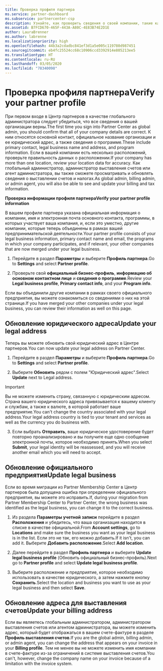 ```yaml
---
title: Проверка профиля партнера
ms.service: partner-dashboard
ms.subservice: partnercenter-csp
description: Узнайте, как проверить сведения о своей компании, такие как основной контакт, адрес и сведения о программе. Вы можете также обновить свой юридический адрес и адрес для выставления счетов.
ms.assetid: B7FCD670-465F-443A-A80C-4E83B74E2D1E
author: LauraBrenner
ms.author: labrenne
ms.localizationpriority: high
ms.openlocfilehash: 44b3a2cdadbc841ef3d1a5e005c119780d987451
ms.sourcegitcommit: eb4fc25524cc68c10906ccd3392914e805213ee5
ms.translationtype: HT
ms.contentlocale: ru-RU
ms.lasthandoff: 03/05/2020
ms.locfileid: "78340098"
---
```

# <a name="verify-your-partner-profile"></a><span data-ttu-id="3d08a-104">Проверка профиля партнера</span><span class="sxs-lookup"><span data-stu-id="3d08a-104">Verify your partner profile</span></span>

<span data-ttu-id="3d08a-105">При первом входе в Центр партнеров в качестве глобального администратора следует убедиться, что все сведения о вашей организации верны.</span><span class="sxs-lookup"><span data-stu-id="3d08a-105">The first time you sign into Partner Center as global admin, you should confirm that all of your company details are correct.</span></span> <span data-ttu-id="3d08a-106">К ним относятся основной контакт, официальное название организации и ее юридический адрес, а также сведения о программе.</span><span class="sxs-lookup"><span data-stu-id="3d08a-106">These include primary contact, legal business name and address, and program information.</span></span> <span data-ttu-id="3d08a-107">Если в вашей компании есть несколько расположений, проверьте правильность данных о расположении.</span><span class="sxs-lookup"><span data-stu-id="3d08a-107">If your company has more than one location, review your location data for accuracy.</span></span> <span data-ttu-id="3d08a-108">Как глобальный администратор, администратор выставления счетов или агент администратора, вы также сможете просматривать и обновлять сведения о выставлении счетов и налогах.</span><span class="sxs-lookup"><span data-stu-id="3d08a-108">As global admin, billing admin, or admin agent, you will also be able to see and update your billing and tax information.</span></span> 

<span data-ttu-id="3d08a-109">**Проверка информации профиля партнера**</span><span class="sxs-lookup"><span data-stu-id="3d08a-109">**Verify your partner profile information**</span></span>

<span data-ttu-id="3d08a-110">В вашем профиле партнера указана официальная информация о компании, имя и электронная почта основного контакта, программы, в которых участвует ваша компания, и, если это уместно, другие компании, которые теперь объединены в рамках вашей предпринимательской деятельности.</span><span class="sxs-lookup"><span data-stu-id="3d08a-110">Your partner profile consists of your legal business information, primary contact name and email, the programs in which your company participates, and if relevant, your other companies that are now merged under your legal business.</span></span>

1.  <span data-ttu-id="3d08a-111">Перейдите в раздел **Параметры** и выберите **Профиль партнера**.</span><span class="sxs-lookup"><span data-stu-id="3d08a-111">Go to **Settings** and select **Partner profile**.</span></span>

2.  <span data-ttu-id="3d08a-112">Проверьте свой **официальный бизнес-профиль**, **информацию об основном контактном лице** и **сведения о программе**.</span><span class="sxs-lookup"><span data-stu-id="3d08a-112">Review your **Legal business profile**, **Primary contact info**, and your **Program info**.</span></span>

<span data-ttu-id="3d08a-113">Если вы объединили другие компании в рамках своего официального предприятия, вы можете ознакомиться со сведениями о них на этой странице.</span><span class="sxs-lookup"><span data-stu-id="3d08a-113">If you have merged your other companies under your legal business, you can review their information as well on this page.</span></span>

## <a name="update-your-legal-address"></a><span data-ttu-id="3d08a-114">Обновление юридического адреса</span><span class="sxs-lookup"><span data-stu-id="3d08a-114">Update your legal address</span></span>

<span data-ttu-id="3d08a-115">Теперь вы можете обновить свой юридический адрес в Центре партнеров.</span><span class="sxs-lookup"><span data-stu-id="3d08a-115">You can now update your legal address on Partner Center.</span></span>

1. <span data-ttu-id="3d08a-116">Перейдите в раздел **Параметры** и выберите **Профиль партнера**.</span><span class="sxs-lookup"><span data-stu-id="3d08a-116">Go to **Settings** and select **Partner profile**.</span></span> 

2. <span data-ttu-id="3d08a-117">Выберите **Обновить** рядом с полем "Юридический адрес".</span><span class="sxs-lookup"><span data-stu-id="3d08a-117">Select **Update** next to Legal address.</span></span> 

>[!Important]
><span data-ttu-id="3d08a-118">Вы не можете изменить страну, связанную с юридическим адресом. Страна вашего юридического адреса привязывается к вашему клиенту и службам, а также к валюте, в которой работает ваше предприятие.</span><span class="sxs-lookup"><span data-stu-id="3d08a-118">You can't change the country associated with your legal address.Your legal address country is tied to your tenant and services as well as the currency you do business with.</span></span> 

3. <span data-ttu-id="3d08a-119">Если выбрать **Отправить**, ваше юридическое удостоверение будет повторно проанализировано и вы получите еще одно сообщение электронной почты, которое необходимо принять.</span><span class="sxs-lookup"><span data-stu-id="3d08a-119">When you select **Submit**, your legal identity will be reassessed, and you will receive another email which you will need to accept.</span></span>

## <a name="update-legal-business"></a><span data-ttu-id="3d08a-120">Обновление официального предприятия</span><span class="sxs-lookup"><span data-stu-id="3d08a-120">Update legal business</span></span>

<span data-ttu-id="3d08a-121">Если во время миграции из Partner Membership Center в Центр партнеров была допущена ошибка при определении официального предприятия, вы можете это исправить.</span><span class="sxs-lookup"><span data-stu-id="3d08a-121">If, during your migration from Partner Membership Center to Partner Center, the wrong business was identified as the legal business, you can change it to the correct business.</span></span>

1. <span data-ttu-id="3d08a-122">Из раздела **Параметры учетной записи** перейдите в раздел **Расположения** и убедитесь, что ваша организация находится в списке в качестве официальной.</span><span class="sxs-lookup"><span data-stu-id="3d08a-122">From **Account settings**, go to **Locations** and make sure the business you want as your legal business is in the list.</span></span> <span data-ttu-id="3d08a-123">Если это не так, его можно добавить.</span><span class="sxs-lookup"><span data-stu-id="3d08a-123">If it isn't, you can add it.</span></span> <span data-ttu-id="3d08a-124">Выберите **Добавить расположение**.</span><span class="sxs-lookup"><span data-stu-id="3d08a-124">Select **Add location**.</span></span>

2.    <span data-ttu-id="3d08a-125">Далее перейдите в раздел **Профиль партнера** и выберите **Update legal business profile** (Обновить официальный бизнес-профиль).</span><span class="sxs-lookup"><span data-stu-id="3d08a-125">Next go to **Partner profile** and select **Update legal business profile**.</span></span>

3.    <span data-ttu-id="3d08a-126">Выберите расположение и предприятие, которое необходимо использовать в качестве юридического, а затем нажмите кнопку **Сохранить**.</span><span class="sxs-lookup"><span data-stu-id="3d08a-126">Select the location and business you want to use as your legal business and then select **Save**.</span></span>

## <a name="update-your-billing-address"></a><span data-ttu-id="3d08a-127">Обновление адреса для выставления счетов</span><span class="sxs-lookup"><span data-stu-id="3d08a-127">Update your billing address</span></span>

<span data-ttu-id="3d08a-128">Если вы являетесь глобальным администратором, администратором выставления счетов или агентом администратора, вы можете изменить адрес, который будет отображаться в вашем счете-фактуре в разделе **Профиль выставления счетов**.</span><span class="sxs-lookup"><span data-stu-id="3d08a-128">If you are the global admin, billing admin, or admin agent, you can change the address that appears on your invoice in your **Billing profile**.</span></span> <span data-ttu-id="3d08a-129">Тем не менее вы не можете изменить имя компании в счете-фактуре из-за ограничений в системе выставления счетов.</span><span class="sxs-lookup"><span data-stu-id="3d08a-129">You can't, however, change the company name on your invoice because of a limitation with the invoice system.</span></span>

 


